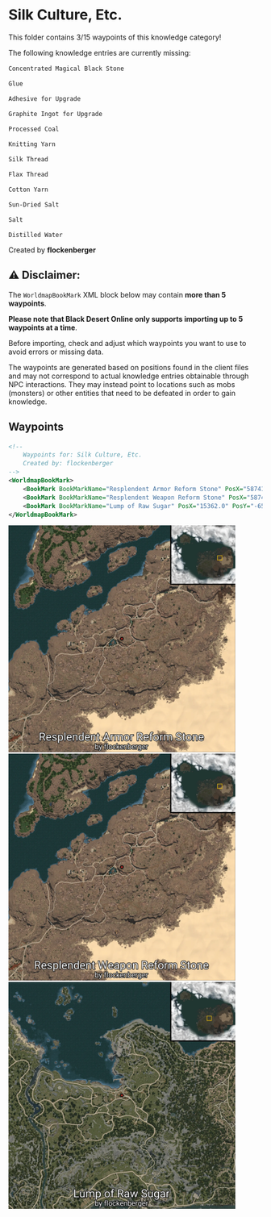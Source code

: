 # Silk Culture, Etc.

This folder contains 3/15 waypoints of this knowledge category!

The following knowledge entries are currently missing: 

```
Concentrated Magical Black Stone
```

```
Glue
```

```
Adhesive for Upgrade
```

```
Graphite Ingot for Upgrade
```

```
Processed Coal
```

```
Knitting Yarn
```

```
Silk Thread
```

```
Flax Thread
```

```
Cotton Yarn
```

```
Sun-Dried Salt
```

```
Salt
```

```
Distilled Water
```


Created by **flockenberger**

## ⚠️ Disclaimer:
The `WorldmapBookMark` XML block below may contain **more than 5 waypoints**.

**Please note that Black Desert Online only supports importing up to 5 waypoints at a time**.

Before importing, check and adjust which waypoints you want to use to avoid errors or missing data.

The waypoints are generated based on positions found in the client files and may not correspond to actual knowledge entries obtainable through NPC interactions.
They may instead point to locations such as mobs (monsters) or other entities that need to be defeated in order to gain knowledge.

## Waypoints
```xml
<!--
    Waypoints for: Silk Culture, Etc.
    Created by: flockenberger
-->
<WorldmapBookMark>
    <BookMark BookMarkName="Resplendent Armor Reform Stone" PosX="587419.0" PosY="5146.240234375" PosZ="281158.0" />
    <BookMark BookMarkName="Resplendent Weapon Reform Stone" PosX="587419.0" PosY="5146.240234375" PosZ="281158.0" />
    <BookMark BookMarkName="Lump of Raw Sugar" PosX="15362.0" PosY="-6570.7900390625" PosZ="76470.296875" />
</WorldmapBookMark>
```

<img src="./Silk Culture, Etc._Resplendent Armor Reform Stone_Preview.webp" width="450"/> <img src="./Silk Culture, Etc._Resplendent Weapon Reform Stone_Preview.webp" width="450"/> <img src="./Silk Culture, Etc._Lump of Raw Sugar_Preview.webp" width="450"/> 